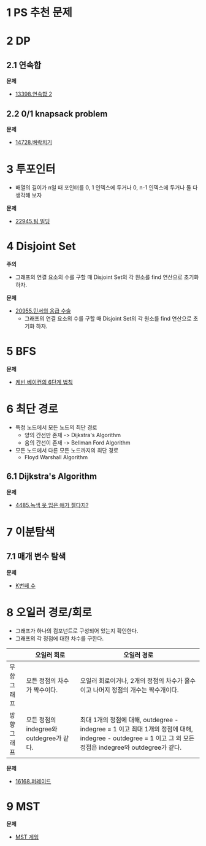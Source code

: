 # 1 PS 추천 문제



# 2 DP



## 2.1 연속합

**문제**

- [13398.연속합 2](https://www.acmicpc.net/problem/13398)



## 2.2 0/1 knapsack problem



**문제**

- [14728.벼락치기](https://www.acmicpc.net/problem/14728)



# 3 투포인터

- 배열의 길이가 n일 때 포인터를 0, 1 인덱스에 두거나 0, n-1 인덱스에 두거나 둘 다 생각해 보자



**문제**

- [22945.팀 빌딩](https://www.acmicpc.net/problem/22945)



# 4 Disjoint Set

**주의**

- 그래프의 연결 요소의 수를 구할 때 Disjoint Set의 각 원소를 find 연산으로 초기화 하자.



**문제**

- [20955.민서의 응급 수술](https://www.acmicpc.net/problem/20955)
  - 그래프의 연결 요소의 수를 구할 때 Disjoint Set의 각 원소를 find 연산으로 초기화 하자.



# 5 BFS

**문제**

- [케빈 베이컨의 6단계 법칙](https://www.acmicpc.net/problem/1389)



# 6 최단 경로

- 특정 노드에서 모든 노드의 최단 경로
  - 양의 간선만 존재 -> Dijkstra's Algorithm
  - 음의 간선이 존재 -> Bellman Ford Algorithm
- 모든 노드에서 다른 모든 노드까지의 최단 경로
  - Floyd Warshall Algorithm



## 6.1 Dijkstra's Algorithm



**문제**

- [4485.녹색 옷 입은 애가 젤다지?](https://www.acmicpc.net/problem/4485)



# 7 이분탐색



## 7.1 매개 변수 탐색

**문제**

- [K번째 수](https://www.acmicpc.net/problem/1300)



# 8 오일러 경로/회로

- 그래프가 하나의 컴포넌트로 구성되어 있는지 확인한다.
- 그래프의 각 정점에 대한 차수를 구한다.

|            | 오일러 회로                              | 오일러 경로                                                  |
| ---------- | ---------------------------------------- | ------------------------------------------------------------ |
| 무향그래프 | 모든 정점의 차수가 짝수이다.             | 오일러 회로이거나, 2개의 정점의 차수가 홀수이고 나머지 정점의 개수는 짝수개이다. |
| 방향그래프 | 모든 정점의 indegree와 outdegree가 같다. | 최대 1개의 정점에 대해, outdegree - indegree = 1 이고 최대 1개의 정점에 대해, indegree - outdegree = 1 이고 그 외 모든 정점은 indegree와 outdegree가 같다. |

 

**문제**

- [16168.퍼레이드](https://www.acmicpc.net/problem/16168)



# 9 MST



**문제**

- [MST 게임](https://www.acmicpc.net/problem/16202)